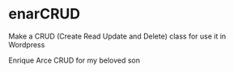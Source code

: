 enarCRUD
========

Make a CRUD (Create Read Update and Delete) class for use it in Wordpress

Enrique Arce CRUD for my beloved son

